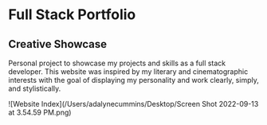 
# Full Stack Portfolio

## Creative Showcase

Personal project to showcase my projects and skills as a full stack developer. This website was inspired by my literary and cinematographic interests with the goal of displaying my personality and work clearly, simply, and stylistically.

![Website Index](/Users/adalynecummins/Desktop/Screen Shot 2022-09-13 at 3.54.59 PM.png)
